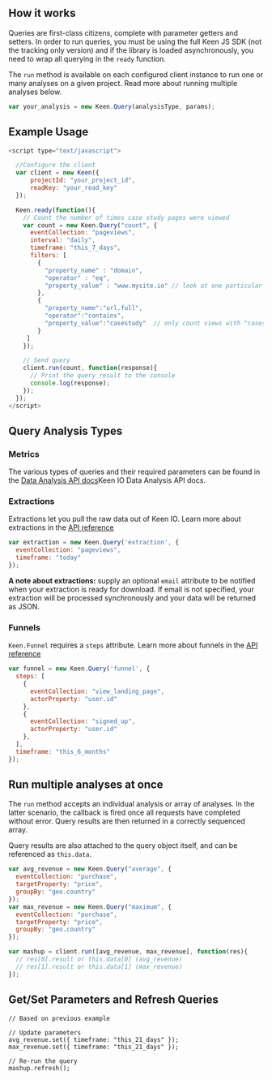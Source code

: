 ## How it works

Queries are first-class citizens, complete with parameter getters and setters. In order to run queries, you must be using the full Keen JS SDK (not the tracking only version) and if the library is loaded asynchronously, you need to wrap all querying in the `ready` function.

The `run` method is available on each configured client instance to run one or many analyses on a given project. Read more about running multiple analyses below.

```javascript
var your_analysis = new Keen.Query(analysisType, params);
```

## Example Usage

```javascript
<script type="text/javascript">

  //Configure the client
  var client = new Keen({
      projectId: "your_project_id",
      readKey: "your_read_key"
  });

  Keen.ready(function(){
    // Count the number of times case study pages were viewed
    var count = new Keen.Query("count", {
      eventCollection: "pageviews",
      interval: "daily",
      timeframe: "this_7_days",
      filters: [
        {
          "property_name" : "domain",
          "operator" : "eq",
          "property_value" : "www.mysite.io" // look at one particular domain only
        },
        {
          "property_name":"url.full",
          "operator":"contains",
          "property_value":"casestudy"  // only count views with "casestudy" in the page URL
        }
     ]
    });

    // Send query
    client.run(count, function(response){
      // Print the query result to the console
      console.log(response);
    });
  });
</script>
```
## Query Analysis Types

### Metrics

The various types of queries and their required parameters can be found in the [Data Analysis API docs](https://keen.io/docs/data-analysis/metrics/)Keen IO Data Analysis API docs.

### Extractions

Extractions let you pull the raw data out of Keen IO.  Learn more about extractions in the [API reference](https://keen.io/docs/data-analysis/extractions)

```javascript
var extraction = new Keen.Query('extraction', {
  eventCollection: "pageviews",
  timeframe: "today"
});
```

**A note about extractions:** supply an optional `email` attribute to be notified when your extraction is ready for download. If email is not specified, your extraction will be processed synchronously and your data will be returned as JSON.

### Funnels

`Keen.Funnel` requires a `steps` attribute.  Learn more about funnels in the [API reference](https://keen.io/docs/data-analysis/funnels/#steps)

```javascript
var funnel = new Keen.Query('funnel', {
  steps: [
    {
  	  eventCollection: "view_landing_page",
  	  actorProperty: "user.id"
    },
    {
  	  eventCollection: "signed_up",
  	  actorProperty: "user.id"
    },
  ],
  timeframe: "this_6_months"
});
```

## Run multiple analyses at once

The `run` method accepts an individual analysis or array of analyses. In the latter scenario, the callback is fired once all requests have completed without error. Query results are then returned in a correctly sequenced array.

Query results are also attached to the query object itself, and can be referenced as `this.data`.

```javascript
var avg_revenue = new Keen.Query("average", {
  eventCollection: "purchase",
  targetProperty: "price",
  groupBy: "geo.country"
});
var max_revenue = new Keen.Query("maximum", {
  eventCollection: "purchase",
  targetProperty: "price",
  groupBy: "geo.country"
});

var mashup = client.run([avg_revenue, max_revenue], function(res){
  // res[0].result or this.data[0] (avg_revenue)
  // res[1].result or this.data[1] (max_revenue)
});  
```

## Get/Set Parameters and Refresh Queries

```
// Based on previous example

// Update parameters
avg_revenue.set({ timeframe: "this_21_days" });
max_revenue.set({ timeframe: "this_21_days" });

// Re-run the query
mashup.refresh();
```
